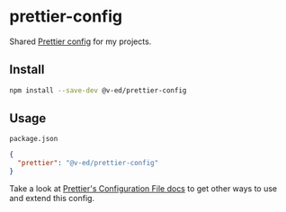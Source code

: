 # prettier-config

Shared [Prettier config](https://prettier.io/docs/en/configuration.html) for my projects.

## Install

```bash
npm install --save-dev @v-ed/prettier-config
```

## Usage

`package.json`

```json
{
  "prettier": "@v-ed/prettier-config"
}
```

Take a look at [Prettier's Configuration File docs](https://prettier.io/docs/en/configuration.html) to get other ways to use and extend this config.
